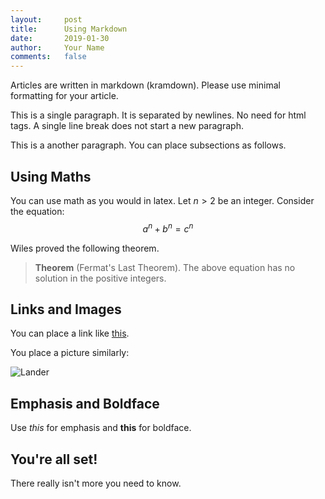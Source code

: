 ```yaml
---
layout:     post
title:      Using Markdown
date:       2019-01-30
author:     Your Name
comments:   false
---
```


Articles are written in markdown (kramdown).
Please use minimal formatting for your article.

This is a single paragraph. It is separated by newlines.
No need for html tags.
A single line break does not start a new paragraph.

This is a another paragraph.
You can place subsections as follows.

## Using Maths

You can use math as you would in latex. Let $n>2$ be an integer.
Consider the equation:
$$
a^n + b^n = c^n
$$

Wiles proved the following theorem.

> **Theorem** (Fermat's Last Theorem).
> The above equation has no solution in the positive integers.

## Links and Images

You can place a link like [this](http://wikipedia.org).

You place a picture similarly:

![Lander](https://upload.wikimedia.org/wikipedia/commons/thumb/4/45/Albert_Bierstadt_-_The_Rocky_Mountains%2C_Lander%27s_Peak.jpg/320px-Albert_Bierstadt_-_The_Rocky_Mountains%2C_Lander%27s_Peak.jpg)

## Emphasis and Boldface

Use *this* for emphasis and **this** for boldface.

## You're all set!

There really isn't more you need to know.

